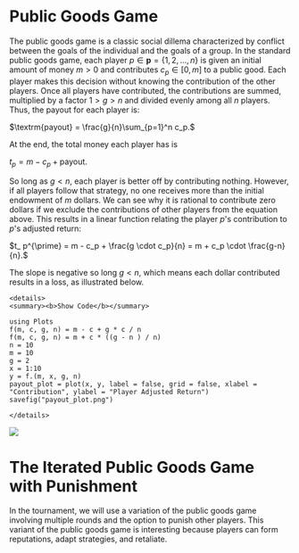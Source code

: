 # Public Goods Game

The public goods game is a classic social dillema characterized by conflict between the goals of the individual and the goals of a group. In the standard public goods game, each player $p \in \mathbf{p} = \{1, 2, \dots, n\}$ is given an initial amount of money $m > 0$ and contributes $c_p \in [0, m]$ to a public good. Each player makes this decision without knowing the contribution of the other players. Once all players have contributed, the contributions are summed, multiplied by a factor $1 > g > n$ and divided evenly among all $n$ players. Thus, the payout for each player is:

$\textrm{payout} = \frac{g}{n}\sum_{p=1}^n c_p.$

At the end, the total money each player has is 

$t_ p = m - c_p + \textrm{payout}.$

So long as $g < n$, each player is better off by contributing nothing.  However, if all players follow that strategy, no one receives more than the initial endowment of $m$ dollars. We can see why it is rational to contribute zero dollars if we exclude the contributions of other players from the equation above. This results in a linear function relating the player $p$'s contribution to $p$'s adjusted return:

$t_ p^{\prime} = m - c_p + \frac{g \cdot c_p}{n} = m + c_p \cdot \frac{g-n}{n}.$

The slope is negative so long $g < n$, which means each dollar contributed results in a loss, as illustrated below.

```@raw html
<details>
<summary><b>Show Code</b></summary>
```
```@example rules
using Plots 
f(m, c, g, n) = m - c + g * c / n
f(m, c, g, n) = m + c * ((g - n ) / n)
n = 10
m = 10
g = 2
x = 1:10
y = f.(m, x, g, n)
payout_plot = plot(x, y, label = false, grid = false, xlabel = "Contribution", ylabel = "Player Adjusted Return")
savefig("payout_plot.png")
```
```@raw html
</details>
```
![](payout_plot.png)

# The Iterated Public Goods Game with Punishment

In the tournament, we will use a variation of the public goods game involving multiple rounds and the option to punish other players. This variant of the public goods game is interesting because players can form reputations, adapt strategies, and retaliate.  

